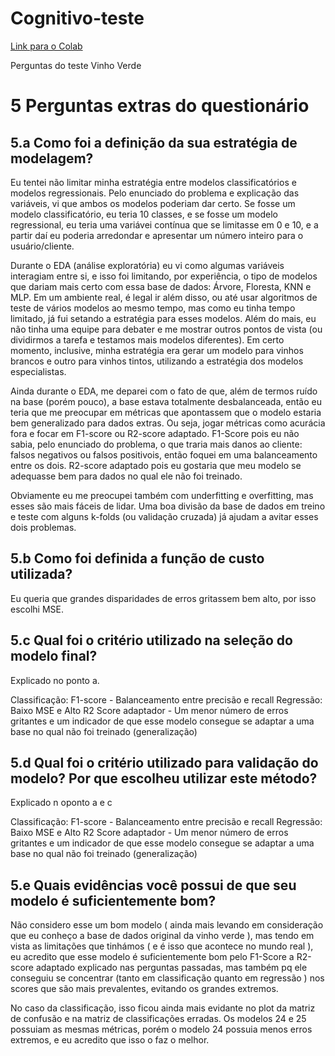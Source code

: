 # Cognitivo-teste

[Link para o Colab](https://colab.research.google.com/drive/1rX4XxTcEcyRIfVgTSw5XnnyNbwje-gct)


Perguntas do teste Vinho Verde

# 5 Perguntas extras do questionário

## 5.a Como foi a definição da sua estratégia de modelagem?

Eu tentei não limitar minha estratégia entre modelos classificatórios e modelos regressionais. Pelo enunciado do problema e explicação das variáveis, vi que ambos os modelos poderiam dar certo. Se fosse um modelo classificatório, eu teria 10 classes, e se fosse um modelo regressional, eu teria uma variávei contínua que se limitasse em 0 e 10, e a partir daí eu poderia arredondar e apresentar um número inteiro para o usuário/cliente.

Durante o EDA (análise exploratória) eu vi como algumas variáveis interagiam entre si, e isso foi limitando, por experiência, o tipo de modelos que dariam mais certo com essa base de dados: Árvore, Floresta, KNN e MLP. Em um ambiente real, é legal ir além disso, ou até usar algoritmos de teste de vários modelos ao mesmo tempo, mas como eu tinha tempo limitado, já fui setando a estratégia para esses modelos. Além do mais, eu não tinha uma equipe para debater e me mostrar outros pontos de vista (ou dividirmos a tarefa e testamos mais modelos diferentes). Em certo momento, inclusive, minha estratégia era gerar um modelo para vinhos brancos e outro para vinhos tintos, utilizando a estratégia dos modelos especialistas.

Ainda durante o EDA, me deparei com o fato de que, além de termos ruído na base (porém pouco), a base estava totalmente desbalanceada, então eu teria que me preocupar em métricas que apontassem que o modelo estaria bem generalizado para dados extras. Ou seja, jogar métricas como acurácia fora e focar em F1-score ou R2-score adaptado. F1-Score pois eu não sabia, pelo enunciado do problema, o que traria mais danos ao cliente: falsos negativos ou falsos positivois, então foquei em uma balanceamento entre os dois. R2-score adaptado pois eu gostaria que meu modelo se adequasse bem para dados no qual ele não foi treinado.

Obviamente eu me preocupei também com underfitting e overfitting, mas esses são mais fáceis de lidar. Uma boa divisão da base de dados em treino e teste com alguns k-folds (ou validação cruzada) já ajudam a avitar esses dois problemas.

## 5.b Como foi definida a função de custo utilizada?

Eu queria que grandes disparidades de erros gritassem bem alto, por isso escolhi MSE.

## 5.c Qual foi o critério utilizado na seleção do modelo final?

Explicado no ponto a.

Classificação: F1-score - Balanceamento entre precisão e recall
Regressão: Baixo MSE e Alto R2 Score adaptador - Um menor número de erros gritantes e um indicador de que esse modelo consegue se adaptar a uma base no qual não foi treinado (generalização)

## 5.d Qual foi o critério utilizado para validação do modelo? Por que escolheu utilizar este método?

Explicado n oponto a e c

Classificação: F1-score - Balanceamento entre precisão e recall
Regressão: Baixo MSE e Alto R2 Score adaptador - Um menor número de erros gritantes e um indicador de que esse modelo consegue se adaptar a uma base no qual não foi treinado (generalização)

## 5.e Quais evidências você possui de que seu modelo é suficientemente bom?

Não considero esse um bom modelo ( ainda mais levando em consideração que eu conheço a base de dados original da vinho verde ), mas tendo em vista as limitações que tinhámos ( e é isso que acontece no mundo real ), eu acredito que esse modelo é suficientemente bom pelo F1-Score a R2-score adaptado explicado nas perguntas passadas, mas também pq ele conseguiu se concentrar (tanto em classificação quanto em regressão ) nos scores que são mais prevalentes, evitando os grandes extremos.

No caso da classificação, isso ficou ainda mais evidante no plot da matriz de confusão e na matriz de classificações erradas. Os modelos 24 e 25 possuiam as mesmas métricas, porém o modelo 24 possuia menos erros extremos, e eu acredito que isso o faz o melhor.
